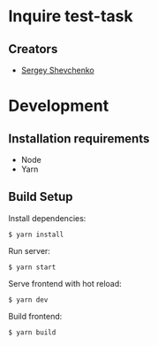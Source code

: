 # Inquire test-task

## Creators

- [Sergey Shevchenko](https://github.com/SerhiiShevchenkoOo)

# Development

## Installation requirements

- Node
- Yarn

## Build Setup

Install dependencies:

```
$ yarn install
```

Run server:

```
$ yarn start
```

Serve frontend with hot reload:

```
$ yarn dev
```

Build frontend:

```
$ yarn build
```

